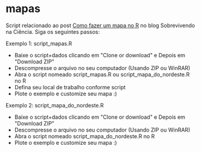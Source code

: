 # mapas
Script relacionado ao post [Como fazer um mapa no R](https://marcoarmello.wordpress.com/2019/03/12/mapa/) no blog Sobrevivendo na Ciência. Siga os seguintes passos:

Exemplo 1: script_mapas.R
* Baixe o script+dados clicando em "Clone or download" e Depois em "Download ZIP"
* Descompresse o arquivo no seu computador (Usando ZIP ou WinRAR)
* Abra o script nomeado script_mapas.R ou script_mapa_do_nordeste.R no R
* Defina seu local de trabalho conforme script
* Plote o exemplo e customize seu mapa :)

Exemplo 2: script_mapa_do_nordeste.R

* Baixe o script+dados clicando em "Clone or download" e Depois em "Download ZIP"
* Descompresse o arquivo no seu computador (Usando ZIP ou WinRAR)
* Abra o script nomeado script_mapa_do_nordeste.R no R
* Plote o exemplo e customize seu mapa :)
